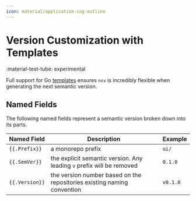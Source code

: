 ```yaml
---
icon: material/application-cog-outline
---
```


# Version Customization with Templates

<span class="rounded-pill">:material-test-tube: experimental</span>

Full support for Go [templates](https://pkg.go.dev/text/template) ensures `nsv` is incredibly flexible when generating the next semantic version.

## Named Fields

The following named fields represent a semantic version broken down into its parts.

| Named Field    | Description                                                             | Example  |
| -------------- | ----------------------------------------------------------------------- | -------- |
| `{{.Prefix}}`  | a monorepo prefix                                                       | `ui/`    |
| `{{.SemVer}}`  | the explicit semantic version. Any leading `v` prefix will be removed   | `0.1.0`  |
| `{{.Version}}` | the version number based on the repositories existing naming convention | `v0.1.0` |
